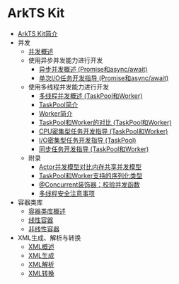 # ArkTS Kit
- [ArkTS Kit简介](../arkts-utils/arkts-commonlibrary-overview.md)
- 并发
  - [并发概述](../arkts-utils/concurrency-overview.md)
  - 使用异步并发能力进行开发
    - [异步并发概述 (Promise和async/await)](../arkts-utils/async-concurrency-overview.md)
    - [单次I/O任务开发指导 (Promise和async/await)](../arkts-utils/single-io-development.md)
  - 使用多线程并发能力进行开发
    - [多线程并发概述 (TaskPool和Worker)](../arkts-utils/multi-thread-concurrency-overview.md)
    - [TaskPool简介](../arkts-utils/taskpool-introduction.md)
    - [Worker简介](../arkts-utils/worker-introduction.md)
    - [TaskPool和Worker的对比 (TaskPool和Worker)](../arkts-utils/taskpool-vs-worker.md)
    - [CPU密集型任务开发指导 (TaskPool和Worker)](../arkts-utils/cpu-intensive-task-development.md)
    - [I/O密集型任务开发指导 (TaskPool)](../arkts-utils/io-intensive-task-development.md)
    - [同步任务开发指导 (TaskPool和Worker)](../arkts-utils/sync-task-development.md)
  - 附录
    - [Actor并发模型对比内存共享并发模型](../arkts-utils/actor-model-development-samples.md)
    - [TaskPool和Worker支持的序列化类型](../arkts-utils/serialization-support-types.md)
    - [\@Concurrent装饰器：校验并发函数](../arkts-utils/arkts-concurrent.md)
    - [多线程安全注意事项](../arkts-utils/multi-thread-safety.md)
- 容器类库
  - [容器类库概述](../arkts-utils/container-overview.md)
  - [线性容器](../arkts-utils/linear-container.md)
  - [非线性容器](../arkts-utils/nonlinear-container.md)
- XML生成、解析与转换
  - [XML概述](../arkts-utils/xml-overview.md)
  - [XML生成](../arkts-utils/xml-generation.md)
  - [XML解析](../arkts-utils/xml-parsing.md)
  - [XML转换](../arkts-utils/xml-conversion.md)
